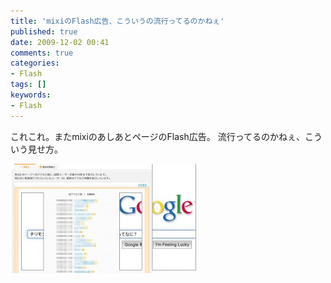```yaml
---
title: 'mixiのFlash広告、こういうの流行ってるのかねぇ'
published: true
date: 2009-12-02 00:41
comments: true
categories:
- Flash
tags: []
keywords:
- Flash
---
```

これこれ。またmixiのあしあとページのFlash広告。
流行ってるのかねぇ、こういう見せ方。

<img src="/imgs/archives/2009/12/google_ad1-300x175.jpg" alt="google_ad" title="google_ad" width="300" height="175" class="alignnone size-medium wp-image-346" />